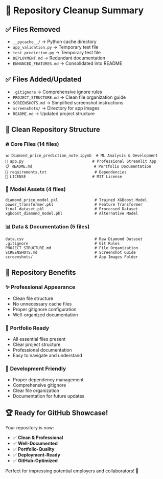 # 🧹 Repository Cleanup Summary

## ✅ **Files Removed**
- `__pycache__/` → Python cache directory
- `app_validation.py` → Temporary test file  
- `test_prediction.py` → Temporary test file
- `DEPLOYMENT.md` → Redundant documentation
- `ENHANCED_FEATURES.md` → Consolidated into README

## ✅ **Files Added/Updated**
- `.gitignore` → Comprehensive ignore rules
- `PROJECT_STRUCTURE.md` → Clean file organization guide
- `SCREENSHOTS.md` → Simplified screenshot instructions
- `screenshots/` → Directory for app images
- `README.md` → Updated project structure

## 📁 **Clean Repository Structure**

### 🔥 **Core Files** (14 files)
```
📊 Diamond_price_prediction_note.ipynb  # ML Analysis & Development
🚀 app.py                              # Professional Streamlit App  
📋 README.md                           # Portfolio Documentation
🔧 requirements.txt                     # Dependencies
📜 LICENSE                             # MIT License
```

### 🤖 **Model Assets** (4 files)
```
diamond_price_model.pkl                # Trained XGBoost Model
power_transformer.pkl                  # Feature Transformer  
final_dataset.pkl                      # Processed Dataset
xgboost_diamond_model.pkl              # Alternative Model
```

### 📊 **Data & Documentation** (5 files)  
```
data.csv                               # Raw Diamond Dataset
.gitignore                             # Git Rules
PROJECT_STRUCTURE.md                   # File Organization
SCREENSHOTS.md                         # Screenshot Guide
screenshots/                           # App Images Folder
```

## 🎯 **Repository Benefits**

### ✨ **Professional Appearance**
- Clean file structure
- No unnecessary cache files
- Proper gitignore configuration
- Well-organized documentation

### 🚀 **Portfolio Ready**
- All essential files present
- Clear project structure
- Professional documentation
- Easy to navigate and understand

### 🔧 **Development Friendly**
- Proper dependency management
- Comprehensive gitignore
- Clear file organization
- Documentation for future updates

## 🏆 **Ready for GitHub Showcase!**

Your repository is now:
- ✅ **Clean & Professional**
- ✅ **Well-Documented** 
- ✅ **Portfolio-Quality**
- ✅ **Deployment-Ready**
- ✅ **GitHub-Optimized**

Perfect for impressing potential employers and collaborators! 🎉
